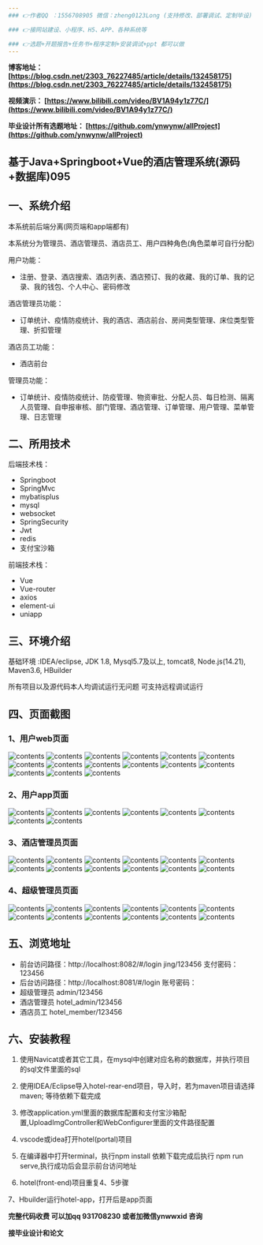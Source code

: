 ```yaml
---
### 👉作者QQ ：1556708905 微信：zheng0123Long (支持修改、部署调试、定制毕设)

### 👉接网站建设、小程序、H5、APP、各种系统等

### 👉选题+开题报告+任务书+程序定制+安装调试+ppt 都可以做
---
```


**博客地址：
[https://blog.csdn.net/2303_76227485/article/details/132458175](https://blog.csdn.net/2303_76227485/article/details/132458175)**

**视频演示：
[https://www.bilibili.com/video/BV1A94y1z77C/](https://www.bilibili.com/video/BV1A94y1z77C/)**

**毕业设计所有选题地址：
[https://github.com/ynwynw/allProject](https://github.com/ynwynw/allProject)**

## 基于Java+Springboot+Vue的酒店管理系统(源码+数据库)095

## 一、系统介绍
本系统前后端分离(网页端和app端都有)

本系统分为管理员、酒店管理员、酒店员工、用户四种角色(角色菜单可自行分配)

用户功能：
- 注册、登录、酒店搜索、酒店列表、酒店预订、我的收藏、我的订单、我的记录、我的钱包、个人中心、密码修改

酒店管理员功能：
- 订单统计、疫情防疫统计、我的酒店、酒店前台、房间类型管理、床位类型管理、折扣管理

酒店员工功能：
- 酒店前台

管理员功能：
- 订单统计、疫情防疫统计、防疫管理、物资审批、分配人员、每日检测、隔离人员管理、自申报审核、部门管理、酒店管理、订单管理、用户管理、菜单管理、日志管理

## 二、所用技术

后端技术栈：
- Springboot
- SpringMvc
- mybatisplus
- mysql
- websocket
- SpringSecurity
- Jwt
- redis
- 支付宝沙箱


前端技术栈：
- Vue
- Vue-router
- axios
- element-ui
- uniapp

## 三、环境介绍

基础环境 :IDEA/eclipse, JDK 1.8, Mysql5.7及以上, tomcat8, Node.js(14.21), Maven3.6, HBuilder

所有项目以及源代码本人均调试运行无问题 可支持远程调试运行

## 四、页面截图
### 1、用户web页面
![contents](./picture/picture1.png)
![contents](./picture/picture01.png)
![contents](./picture/picture2.png)
![contents](./picture/picture3.png)
![contents](./picture/picture4.png)
![contents](./picture/picture5.png)
![contents](./picture/picture6.png)
![contents](./picture/picture7.png)
![contents](./picture/picture8.png)
![contents](./picture/picture9.png)
![contents](./picture/picture10.png)
![contents](./picture/picture11.png)
![contents](./picture/picture12.png)
![contents](./picture/picture13.png)
![contents](./picture/picture14.png)
### 2、用户app页面
![contents](./picture/picture15.png)
![contents](./picture/picture16.png)
![contents](./picture/picture17.png)
![contents](./picture/picture18.png)
![contents](./picture/picture19.png)
![contents](./picture/picture20.png)
![contents](./picture/picture21.png)
![contents](./picture/picture22.png)
### 3、酒店管理员页面
![contents](./picture/picture23.png)
![contents](./picture/picture24.png)
![contents](./picture/picture25.png)
![contents](./picture/picture26.png)
![contents](./picture/picture27.png)
![contents](./picture/picture28.png)
![contents](./picture/picture29.png)
![contents](./picture/picture30.png)
![contents](./picture/picture31.png)
![contents](./picture/picture32.png)
![contents](./picture/picture33.png)
![contents](./picture/picture34.png)
### 4、超级管理员页面
![contents](./picture/picture46.png)
![contents](./picture/picture35.png)
![contents](./picture/picture36.png)
![contents](./picture/picture37.png)
![contents](./picture/picture38.png)
![contents](./picture/picture39.png)
![contents](./picture/picture40.png)
![contents](./picture/picture41.png)
![contents](./picture/picture42.png)
![contents](./picture/picture43.png)
![contents](./picture/picture44.png)
![contents](./picture/picture45.png)


## 五、浏览地址
- 前台访问路径：http://localhost:8082/#/login
   jing/123456  支付密码：123456
- 后台访问路径：http://localhost:8081/#/login
  账号密码：
- 超级管理员  admin/123456
- 酒店管理员  hotel_admin/123456
- 酒店员工    hotel_member/123456

## 六、安装教程

1. 使用Navicat或者其它工具，在mysql中创建对应名称的数据库，并执行项目的sql文件里面的sql
 
2. 使用IDEA/Eclipse导入hotel-rear-end项目，导入时，若为maven项目请选择maven; 等待依赖下载完成

3. 修改application.yml里面的数据库配置和支付宝沙箱配置,UploadImgController和WebConfigurer里面的文件路径配置

4. vscode或idea打开hotel(portal)项目
 
5. 在编译器中打开terminal，执行npm install 依赖下载完成后执行 npm run serve,执行成功后会显示前台访问地址

6. hotel(front-end)项目重复4、5步骤

7、Hbuilder运行hotel-app，打开后是app页面

**完整代码收费  可以加qq 931708230 或者加微信ynwwxid 咨询**

**接毕业设计和论文**



